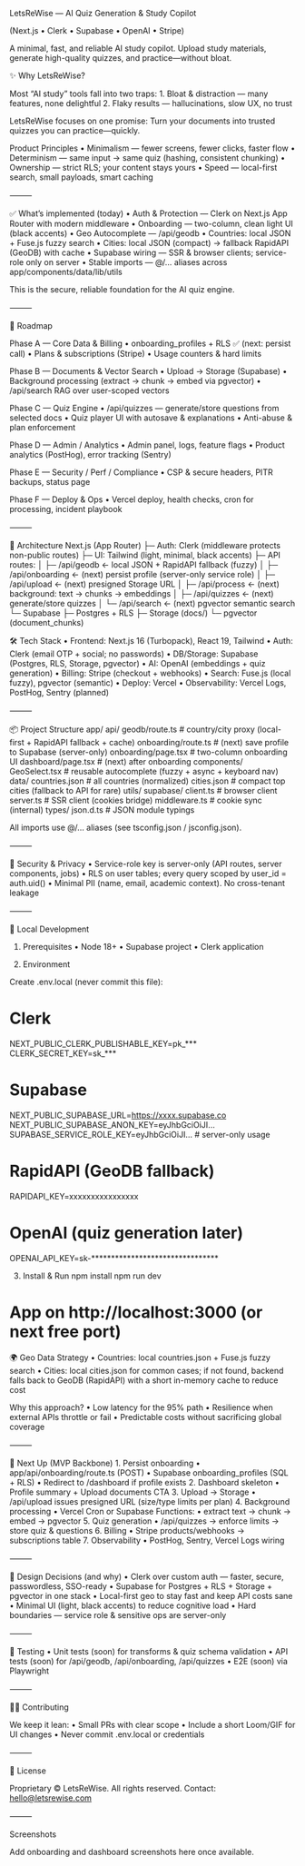LetsReWise — AI Quiz Generation & Study Copilot

(Next.js • Clerk • Supabase • OpenAI • Stripe)

A minimal, fast, and reliable AI study copilot. Upload study materials, generate high-quality quizzes, and practice—without bloat.

✨ Why LetsReWise?

Most “AI study” tools fall into two traps:
	1.	Bloat & distraction — many features, none delightful
	2.	Flaky results — hallucinations, slow UX, no trust

LetsReWise focuses on one promise:
Turn your documents into trusted quizzes you can practice—quickly.

Product Principles
	•	Minimalism — fewer screens, fewer clicks, faster flow
	•	Determinism — same input → same quiz (hashing, consistent chunking)
	•	Ownership — strict RLS; your content stays yours
	•	Speed — local-first search, small payloads, smart caching

⸻

✅ What’s implemented (today)
	•	Auth & Protection — Clerk on Next.js App Router with modern middleware
	•	Onboarding — two-column, clean light UI (black accents)
	•	Geo Autocomplete — /api/geodb
	•	Countries: local JSON + Fuse.js fuzzy search
	•	Cities: local JSON (compact) → fallback RapidAPI (GeoDB) with cache
	•	Supabase wiring — SSR & browser clients; service-role only on server
	•	Stable imports — @/… aliases across app/components/data/lib/utils

This is the secure, reliable foundation for the AI quiz engine.

⸻

🧭 Roadmap

Phase A — Core Data & Billing
	•	onboarding_profiles + RLS ✅ (next: persist call)
	•	Plans & subscriptions (Stripe)
	•	Usage counters & hard limits

Phase B — Documents & Vector Search
	•	Upload → Storage (Supabase)
	•	Background processing (extract → chunk → embed via pgvector)
	•	/api/search RAG over user-scoped vectors

Phase C — Quiz Engine
	•	/api/quizzes — generate/store questions from selected docs
	•	Quiz player UI with autosave & explanations
	•	Anti-abuse & plan enforcement

Phase D — Admin / Analytics
	•	Admin panel, logs, feature flags
	•	Product analytics (PostHog), error tracking (Sentry)

Phase E — Security / Perf / Compliance
	•	CSP & secure headers, PITR backups, status page

Phase F — Deploy & Ops
	•	Vercel deploy, health checks, cron for processing, incident playbook

⸻

🧩 Architecture
Next.js (App Router)
├─ Auth: Clerk (middleware protects non-public routes)
├─ UI: Tailwind (light, minimal, black accents)
├─ API routes:
│  ├─ /api/geodb        ← local JSON + RapidAPI fallback (fuzzy)
│  ├─ /api/onboarding   ← (next) persist profile (server-only service role)
│  ├─ /api/upload       ← (next) presigned Storage URL
│  ├─ /api/process      ← (next) background: text → chunks → embeddings
│  ├─ /api/quizzes      ← (next) generate/store quizzes
│  └─ /api/search       ← (next) pgvector semantic search
└─ Supabase
   ├─ Postgres + RLS
   ├─ Storage (docs/)
   └─ pgvector (document_chunks)
   

   🛠 Tech Stack
	•	Frontend: Next.js 16 (Turbopack), React 19, Tailwind
	•	Auth: Clerk (email OTP + social; no passwords)
	•	DB/Storage: Supabase (Postgres, RLS, Storage, pgvector)
	•	AI: OpenAI (embeddings + quiz generation)
	•	Billing: Stripe (checkout + webhooks)
	•	Search: Fuse.js (local fuzzy), pgvector (semantic)
	•	Deploy: Vercel
	•	Observability: Vercel Logs, PostHog, Sentry (planned)

⸻

📦 Project Structure
app/
  api/
    geodb/route.ts         # country/city proxy (local-first + RapidAPI fallback + cache)
    onboarding/route.ts    # (next) save profile to Supabase (server-only)
  onboarding/page.tsx      # two-column onboarding UI
  dashboard/page.tsx       # (next) after onboarding
components/
  GeoSelect.tsx            # reusable autocomplete (fuzzy + async + keyboard nav)
data/
  countries.json           # all countries (normalized)
  cities.json              # compact top cities (fallback to API for rare)
utils/
  supabase/
    client.ts              # browser client
    server.ts              # SSR client (cookies bridge)
    middleware.ts          # cookie sync (internal)
types/
  json.d.ts                # JSON module typings

  All imports use @/… aliases (see tsconfig.json / jsconfig.json).

⸻

🔐 Security & Privacy
	•	Service-role key is server-only (API routes, server components, jobs)
	•	RLS on user tables; every query scoped by user_id = auth.uid()
	•	Minimal PII (name, email, academic context). No cross-tenant leakage

⸻

🧪 Local Development

1) Prerequisites
	•	Node 18+
	•	Supabase project
	•	Clerk application

2) Environment

Create .env.local (never commit this file):
# Clerk
NEXT_PUBLIC_CLERK_PUBLISHABLE_KEY=pk_***
CLERK_SECRET_KEY=sk_***

# Supabase
NEXT_PUBLIC_SUPABASE_URL=https://xxxx.supabase.co
NEXT_PUBLIC_SUPABASE_ANON_KEY=eyJhbGciOiJI...
SUPABASE_SERVICE_ROLE_KEY=eyJhbGciOiJI...   # server-only usage

# RapidAPI (GeoDB fallback)
RAPIDAPI_KEY=xxxxxxxxxxxxxxxx

# OpenAI (quiz generation later)
OPENAI_API_KEY=sk-********************************

3) Install & Run
npm install
npm run dev
# App on http://localhost:3000 (or next free port)

🌍 Geo Data Strategy
	•	Countries: local countries.json + Fuse.js fuzzy search
	•	Cities: local cities.json for common cases; if not found, backend falls back to GeoDB (RapidAPI) with a short in-memory cache to reduce cost

Why this approach?
	•	Low latency for the 95% path
	•	Resilience when external APIs throttle or fail
	•	Predictable costs without sacrificing global coverage

⸻

🧱 Next Up (MVP Backbone)
	1.	Persist onboarding
	•	app/api/onboarding/route.ts (POST)
	•	Supabase onboarding_profiles (SQL + RLS)
	•	Redirect to /dashboard if profile exists
	2.	Dashboard skeleton
	•	Profile summary + Upload documents CTA
	3.	Upload → Storage
	•	/api/upload issues presigned URL (size/type limits per plan)
	4.	Background processing
	•	Vercel Cron or Supabase Functions:
	•	extract text → chunk → embed → pgvector
	5.	Quiz generation
	•	/api/quizzes → enforce limits → store quiz & questions
	6.	Billing
	•	Stripe products/webhooks → subscriptions table
	7.	Observability
	•	PostHog, Sentry, Vercel Logs wiring

⸻

🧾 Design Decisions (and why)
	•	Clerk over custom auth — faster, secure, passwordless, SSO-ready
	•	Supabase for Postgres + RLS + Storage + pgvector in one stack
	•	Local-first geo to stay fast and keep API costs sane
	•	Minimal UI (light, black accents) to reduce cognitive load
	•	Hard boundaries — service role & sensitive ops are server-only

⸻

🧪 Testing
	•	Unit tests (soon) for transforms & quiz schema validation
	•	API tests (soon) for /api/geodb, /api/onboarding, /api/quizzes
	•	E2E (soon) via Playwright

⸻

🧑‍💻 Contributing

We keep it lean:
	•	Small PRs with clear scope
	•	Include a short Loom/GIF for UI changes
	•	Never commit .env.local or credentials

⸻

📄 License

Proprietary © LetsReWise. All rights reserved.
Contact: hello@letsrewise.com

⸻

Screenshots

Add onboarding and dashboard screenshots here once available.
